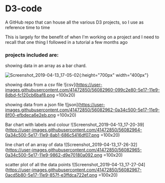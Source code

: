 # D3-code

A GitHub repo that can house all the various D3 projects, so I use as reference time to time

This is largely for the benefit of when I'm working on a project and I need to recall that one thing I followed in a tutorial a few months ago

### projects included are:
showing data in an array as a bar chard. 


![Screenshot_2019-04-13_17-05-02](https://user-images.githubusercontent.com/41472850/56082254-8080f980-5e0e-11e9-9a72-b695d87589ee.png){:height="700px" width="400px"}

showing data from a csv file
![csv](https://user-images.githubusercontent.com/41472850/56082960-099c2e80-5e17-11e9-8dbd-fc120cb6baf8.png =100x20)

showing data from a json file
![json](https://user-images.githubusercontent.com/41472850/56082962-0a34c500-5e17-11e9-8f00-efbdeca6e2eb.png =100x20)

Bar chart with labels and colour
![Screenshot_2019-04-13_17-20-39](https://user-images.githubusercontent.com/41472850/56082964-0a34c500-5e17-11e9-8ab1-686c5416df07.png =100x20)

line chart of an array of data
![Screenshot_2019-04-13_17-26-32](https://user-images.githubusercontent.com/41472850/56082965-0a34c500-5e17-11e9-9862-d9e70180a092.png =100x20)

scatter plot of all the data points
![Screenshot_2019-04-13_17-27-04](https://user-images.githubusercontent.com/41472850/56082967-0acd5b80-5e17-11e9-857f-e3ffdca722ef.png =100x20)
